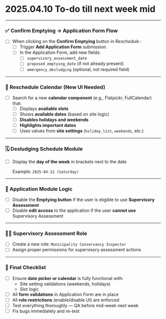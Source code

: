 # 2025.04.10 To-do till next week mid

---

### ✅ Confirm Emptying → Application Form Flow

* [ ] When clicking on the **Confirm Emptying** button in  *Reschedule* :
  * [ ] Trigger **Add Application Form** submission.
  * [ ] In the Application Form, add new fields:
    * [ ] `supervisory_assessment_date`
    * [ ] `proposed_emptying_date` (if not already present)
    * [ ] `emergency_desludging` (optional, not required field)

---

### 📅 Reschedule Calendar (New UI Needed)

* [ ] Search for a new **calendar component** (e.g., Flatpickr, FullCalendar) that:
  * [ ] Displays **available slots**
  * [ ] Shows **available dates** (based on site logic)
  * [ ] **Disables holidays and weekends**
  * [ ] **Highlights important dates**
  * [ ] Uses values from **site settings** (`holiday_list`, `weekends`, etc.)

---

### 🗓️ Desludging Schedule Module

* [ ] Display the **day of the week** in brackets next to the date

  Example: `2025-04-12 (Saturday)`

---

### 📄 Application Module Logic

* [ ] Disable the **Emptying button** if the user is eligible to use **Supervisory Assessment**
* [ ] Disable **edit access** to the application if the user **cannot use** Supervisory Assessment

---

### 🧑‍💼 Supervisory Assessment Role

* [ ] Create a new role: `Municipality Conservancy Inspector`
* [ ] Assign proper permissions for supervisory assessment actions

---

### 🚨 Final Checklist

* [ ] Ensure **date picker or calendar** is fully functional with:
  * Site setting validations (weekends, holidays)
  * Slot logic
* [ ] All **form validations** in Application Form are in place
* [ ] All **role restrictions** (enable/disable UI) are enforced
* [ ] Test everything thoroughly — QA before mid-week next week
* [ ] Fix bugs immediately and re-test
